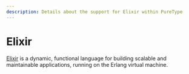 ```yaml
---
description: Details about the support for Elixir within PureType
---
```


# Elixir

[Elixir](https://elixir-lang.org/) is a dynamic, functional language for building scalable and maintainable applications, running on the Erlang virtual machine.
